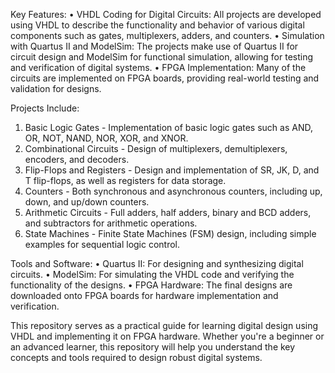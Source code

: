 Key Features:
•	VHDL Coding for Digital Circuits: All projects are developed using VHDL to describe the functionality and behavior of various digital components such as gates, multiplexers, adders, and counters.
•	Simulation with Quartus II and ModelSim: The projects make use of Quartus II for circuit design and ModelSim for functional simulation, allowing for testing and verification of digital systems.
•	FPGA Implementation: Many of the circuits are implemented on FPGA boards, providing real-world testing and validation for designs.


Projects Include:
1.	Basic Logic Gates - Implementation of basic logic gates such as AND, OR, NOT, NAND, NOR, XOR, and XNOR.
2.	Combinational Circuits - Design of multiplexers, demultiplexers, encoders, and decoders.
3.	Flip-Flops and Registers - Design and implementation of SR, JK, D, and T flip-flops, as well as registers for data storage.
4.	Counters - Both synchronous and asynchronous counters, including up, down, and up/down counters.
5.	Arithmetic Circuits - Full adders, half adders, binary and BCD adders, and subtractors for arithmetic operations.
6.	State Machines - Finite State Machines (FSM) design, including simple examples for sequential logic control.



Tools and Software:
•	Quartus II: For designing and synthesizing digital circuits.
•	ModelSim: For simulating the VHDL code and verifying the functionality of the designs.
•	FPGA Hardware: The final designs are downloaded onto FPGA boards for hardware implementation and verification.

This repository serves as a practical guide for learning digital design using VHDL and implementing it on FPGA hardware. Whether you're a beginner or an advanced learner, this repository will help you understand the key concepts and tools required to design robust digital systems.
